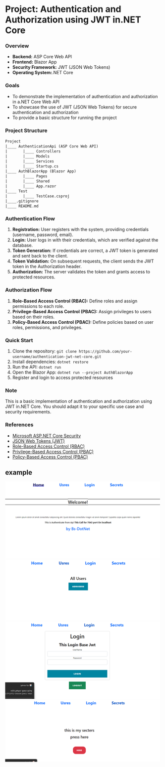 **Project: Authentication and Authorization using JWT in.NET Core**
===========================================================

### Overview

*   **Backend:** ASP Core Web API
*   **Frontend:** Blazor App
*   **Security Framework:** JWT (JSON Web Tokens)
*   **Operating System:**.NET Core

### Goals

*   To demonstrate the implementation of authentication and authorization in a.NET Core Web API
*   To showcase the use of JWT (JSON Web Tokens) for secure authentication and authorization
*   To provide a basic structure for running the project

### Project Structure

```
Project
|____ AuthenticationApi (ASP Core Web API)
|       |____ Controllers
|       |____ Models
|       |____ Services
|       |____ Startup.cs
|____ AuthBlazorApp (Blazor App)
|       |____ Pages
|       |____ Shared
|       |____ App.razor
|____ Test
|       |____ TestCase.csproj
|____.gitignore
|____ README.md
```

### Authentication Flow

1.  **Registration:** User registers with the system, providing credentials (username, password, email).
2.  **Login:** User logs in with their credentials, which are verified against the database.
3.  **Token Generation:** If credentials are correct, a JWT token is generated and sent back to the client.
4.  **Token Validation:** On subsequent requests, the client sends the JWT token in the Authorization header.
5.  **Authorization:** The server validates the token and grants access to protected resources.

### Authorization Flow

1.  **Role-Based Access Control (RBAC):** Define roles and assign permissions to each role.
2.  **Privilege-Based Access Control (PBAC):** Assign privileges to users based on their roles.
3.  **Policy-Based Access Control (PBAC):** Define policies based on user roles, permissions, and privileges.

### Quick Start

1.  Clone the repository: `git clone https://github.com/your-username/authentication-jwt-net-core.git`
2.  Install dependencies: `dotnet restore`
3.  Run the API: `dotnet run`
4.  Open the Blazor App: `dotnet run --project AuthBlazorApp`
5.  Register and login to access protected resources

### Note

This is a basic implementation of authentication and authorization using JWT in.NET Core. You should adapt it to your specific use case and security requirements.

### References

*   [Microsoft ASP.NET Core Security](https://docs.microsoft.com/en-us/aspnet/core/security/?view=aspnetcore-6.0)
*   [JSON Web Tokens (JWT)](https://jwt.io/introduction)
*   [Role-Based Access Control (RBAC)](https://en.wikipedia.org/wiki/Role-based_access_control)
*   [Privilege-Based Access Control (PBAC)](https://en.wikipedia.org/wiki/Privilege-based_access_control)
*   [Policy-Based Access Control (PBAC)](https://en.wikipedia.org/wiki/Policy-based_access_control)

## example

<img width="500" src="https://github.com/BSdeployment/Web-Apps/blob/main/Authenticaion-Basic/%D7%A6%D7%99%D7%9C%D7%95%D7%9D%20%D7%9E%D7%A1%D7%9A%202024-11-25%20102723.png?raw=true"/>
<img width="500" src="https://github.com/BSdeployment/Web-Apps/blob/main/Authenticaion-Basic/%D7%A6%D7%99%D7%9C%D7%95%D7%9D%20%D7%9E%D7%A1%D7%9A%202024-11-25%20102730.png?raw=true"/>
<img width="500" src="https://github.com/BSdeployment/Web-Apps/blob/main/Authenticaion-Basic/%D7%A6%D7%99%D7%9C%D7%95%D7%9D%20%D7%9E%D7%A1%D7%9A%202024-11-25%20102736.png?raw=true"/>
<img width="500" src="https://github.com/BSdeployment/Web-Apps/blob/main/Authenticaion-Basic/%D7%A6%D7%99%D7%9C%D7%95%D7%9D%20%D7%9E%D7%A1%D7%9A%202024-11-25%20102742.png?raw=true"/>
